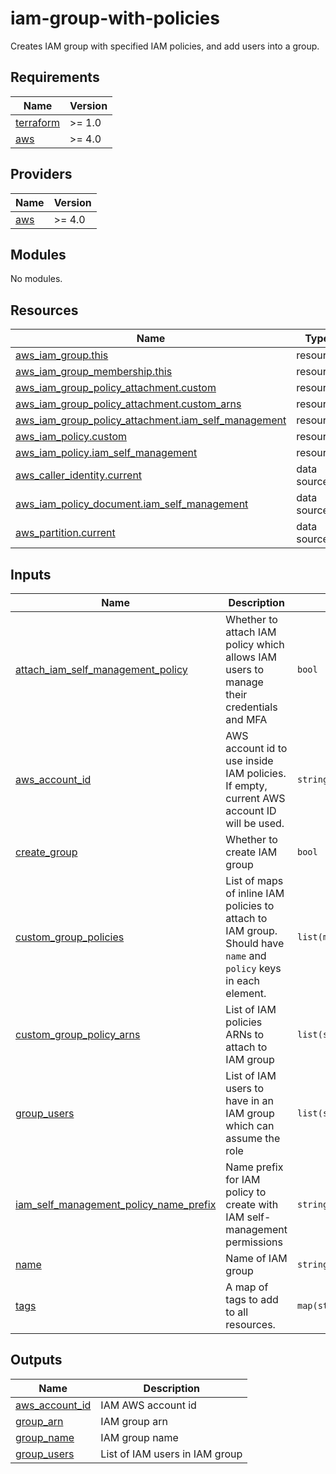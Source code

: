 # iam-group-with-policies

Creates IAM group with specified IAM policies, and add users into a group.


## Requirements

| Name | Version |
|------|---------|
| <a name="requirement_terraform"></a> [terraform](#requirement\_terraform) | >= 1.0 |
| <a name="requirement_aws"></a> [aws](#requirement\_aws) | >= 4.0 |

## Providers

| Name | Version |
|------|---------|
| <a name="provider_aws"></a> [aws](#provider\_aws) | >= 4.0 |

## Modules

No modules.

## Resources

| Name | Type |
|------|------|
| [aws_iam_group.this](https://registry.terraform.io/providers/hashicorp/aws/latest/docs/resources/iam_group) | resource |
| [aws_iam_group_membership.this](https://registry.terraform.io/providers/hashicorp/aws/latest/docs/resources/iam_group_membership) | resource |
| [aws_iam_group_policy_attachment.custom](https://registry.terraform.io/providers/hashicorp/aws/latest/docs/resources/iam_group_policy_attachment) | resource |
| [aws_iam_group_policy_attachment.custom_arns](https://registry.terraform.io/providers/hashicorp/aws/latest/docs/resources/iam_group_policy_attachment) | resource |
| [aws_iam_group_policy_attachment.iam_self_management](https://registry.terraform.io/providers/hashicorp/aws/latest/docs/resources/iam_group_policy_attachment) | resource |
| [aws_iam_policy.custom](https://registry.terraform.io/providers/hashicorp/aws/latest/docs/resources/iam_policy) | resource |
| [aws_iam_policy.iam_self_management](https://registry.terraform.io/providers/hashicorp/aws/latest/docs/resources/iam_policy) | resource |
| [aws_caller_identity.current](https://registry.terraform.io/providers/hashicorp/aws/latest/docs/data-sources/caller_identity) | data source |
| [aws_iam_policy_document.iam_self_management](https://registry.terraform.io/providers/hashicorp/aws/latest/docs/data-sources/iam_policy_document) | data source |
| [aws_partition.current](https://registry.terraform.io/providers/hashicorp/aws/latest/docs/data-sources/partition) | data source |

## Inputs

| Name | Description | Type | Default | Required |
|------|-------------|------|---------|:--------:|
| <a name="input_attach_iam_self_management_policy"></a> [attach\_iam\_self\_management\_policy](#input\_attach\_iam\_self\_management\_policy) | Whether to attach IAM policy which allows IAM users to manage their credentials and MFA | `bool` | `true` | no |
| <a name="input_aws_account_id"></a> [aws\_account\_id](#input\_aws\_account\_id) | AWS account id to use inside IAM policies. If empty, current AWS account ID will be used. | `string` | `""` | no |
| <a name="input_create_group"></a> [create\_group](#input\_create\_group) | Whether to create IAM group | `bool` | `true` | no |
| <a name="input_custom_group_policies"></a> [custom\_group\_policies](#input\_custom\_group\_policies) | List of maps of inline IAM policies to attach to IAM group. Should have `name` and `policy` keys in each element. | `list(map(string))` | `[]` | no |
| <a name="input_custom_group_policy_arns"></a> [custom\_group\_policy\_arns](#input\_custom\_group\_policy\_arns) | List of IAM policies ARNs to attach to IAM group | `list(string)` | `[]` | no |
| <a name="input_group_users"></a> [group\_users](#input\_group\_users) | List of IAM users to have in an IAM group which can assume the role | `list(string)` | `[]` | no |
| <a name="input_iam_self_management_policy_name_prefix"></a> [iam\_self\_management\_policy\_name\_prefix](#input\_iam\_self\_management\_policy\_name\_prefix) | Name prefix for IAM policy to create with IAM self-management permissions | `string` | `"IAMSelfManagement-"` | no |
| <a name="input_name"></a> [name](#input\_name) | Name of IAM group | `string` | `""` | no |
| <a name="input_tags"></a> [tags](#input\_tags) | A map of tags to add to all resources. | `map(string)` | `{}` | no |

## Outputs

| Name | Description |
|------|-------------|
| <a name="output_aws_account_id"></a> [aws\_account\_id](#output\_aws\_account\_id) | IAM AWS account id |
| <a name="output_group_arn"></a> [group\_arn](#output\_group\_arn) | IAM group arn |
| <a name="output_group_name"></a> [group\_name](#output\_group\_name) | IAM group name |
| <a name="output_group_users"></a> [group\_users](#output\_group\_users) | List of IAM users in IAM group |

